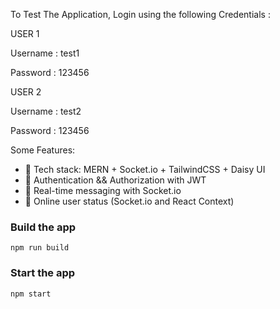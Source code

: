 To Test The Application, Login using the following Credentials :


USER 1


Username : test1


Password : 123456


USER 2


Username : test2


Password : 123456


Some Features:

-   🌟 Tech stack: MERN + Socket.io + TailwindCSS + Daisy UI
-   🎃 Authentication && Authorization with JWT
-   👾 Real-time messaging with Socket.io
-   🚀 Online user status (Socket.io and React Context)

### Build the app

```shell
npm run build
```

### Start the app

```shell
npm start
```
